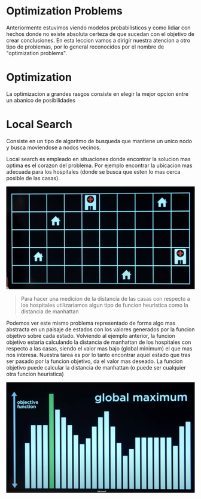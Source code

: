 # Optimization Problems

Anteriormente estuvimos viendo modelos probabilisticos y como lidiar con hechos donde no existe absoluta certeza de que sucedan con el objetivo de crear conclusiones. En esta leccion vamos a dirigir nuestra atencion a otro tipo de problemas, por lo general reconocidos por el nombre de "optimization problems".

# Optimization

La optimizacion a grandes rasgos consiste en elegir la mejor opcion entre un abanico de posibilidades

# Local Search

Consiste en un tipo de algoritmo de busqueda que mantiene un unico nodo y busca moviendose a nodos vecinos.

Local search es empleado en situaciones donde encontrar la solucion mas optima es el corazon del problema. Por ejemplo encontrar la ubicacion mas adecuada para los hospitales (donde se busca que esten lo mas cerca posible de las casas).

![local-search-example](./imgs/local-search-example.png)

> Para hacer una medicion de la distancia de las casas con respecto a los hospitales utilizariamos algun tipo de funcion heuristica como la distancia de manhattan

Podemos ver este mismo problema representado de forma algo mas abstracta en un paisaje de estados con los valores generados por la funcion objetivo sobre cada estado. Volviendo al ejemplo anterior, la funcion objetivo estaria calculando la distancia de manhattan de los hospitales con respecto a las casas, siendo el valor mas bajo (global minimum) el que mas nos interesa. Nuestra tarea es por lo tanto encontrar aquel estado que tras ser pasado por la funcion objetivo, da el valor mas deseado. La funcion objetivo puede calcular la distancia de manhattan (o puede ser cualquier otra funcion heuristica)

![state-space-landscape-diagram](./imgs/state-space-landscape-diagram.png)
